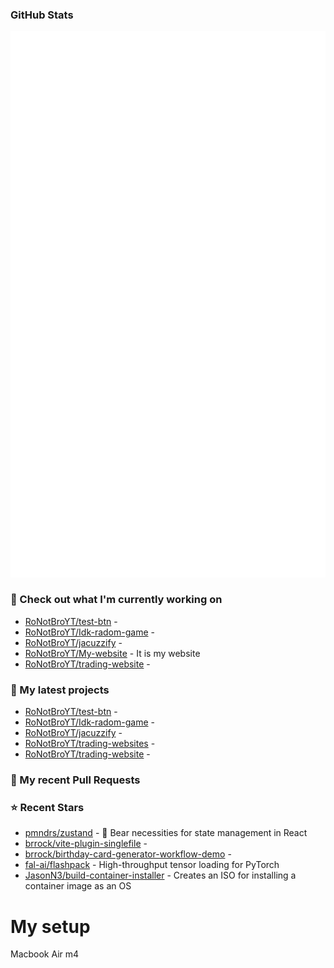 ### GitHub Stats

<p align="left"><img src="https://raw.githubusercontent.com/RoNotBroYT/RoNotBroYT/main/github-metrics.svg" /></p>

### 👷 Check out what I'm currently working on

- [RoNotBroYT/test-btn](https://github.com/RoNotBroYT/test-btn) - 
- [RoNotBroYT/Idk-radom-game](https://github.com/RoNotBroYT/Idk-radom-game) - 
- [RoNotBroYT/jacuzzify](https://github.com/RoNotBroYT/jacuzzify) - 
- [RoNotBroYT/My-website](https://github.com/RoNotBroYT/My-website) - It is my website 
- [RoNotBroYT/trading-website](https://github.com/RoNotBroYT/trading-website) - 
### 🌱 My latest projects

- [RoNotBroYT/test-btn](https://github.com/RoNotBroYT/test-btn) - 
- [RoNotBroYT/Idk-radom-game](https://github.com/RoNotBroYT/Idk-radom-game) - 
- [RoNotBroYT/jacuzzify](https://github.com/RoNotBroYT/jacuzzify) - 
- [RoNotBroYT/trading-websites](https://github.com/RoNotBroYT/trading-websites) - 
- [RoNotBroYT/trading-website](https://github.com/RoNotBroYT/trading-website) - 
### 🔨 My recent Pull Requests

### ⭐ Recent Stars

- [pmndrs/zustand](https://github.com/pmndrs/zustand) - 🐻 Bear necessities for state management in React
- [brrock/vite-plugin-singlefile](https://github.com/brrock/vite-plugin-singlefile) - 
- [brrock/birthday-card-generator-workflow-demo](https://github.com/brrock/birthday-card-generator-workflow-demo) - 
- [fal-ai/flashpack](https://github.com/fal-ai/flashpack) - High-throughput tensor loading for PyTorch
- [JasonN3/build-container-installer](https://github.com/JasonN3/build-container-installer) - Creates an ISO for installing a container image as an OS
# My setup
Macbook Air m4 
